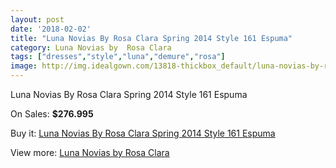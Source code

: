 ```yaml
---
layout: post
date: '2018-02-02'
title: "Luna Novias By Rosa Clara Spring 2014 Style 161 Espuma"
category: Luna Novias by  Rosa Clara
tags: ["dresses","style","luna","demure","rosa"]
image: http://img.idealgown.com/13818-thickbox_default/luna-novias-by-rosa-clara-spring-2014-style-161-espuma.jpg
---
```

Luna Novias By Rosa Clara Spring 2014 Style 161 Espuma

On Sales: **$276.995**
<a href="https://www.idealgown.com/en/luna-novias-by-rosa-clara/5562-luna-novias-by-rosa-clara-spring-2014-style-161-espuma.html"><amp-img layout="responsive" width="600" height="600" src="//img.idealgown.com/13818-thickbox_default/luna-novias-by-rosa-clara-spring-2014-style-161-espuma.jpg" alt="Luna Novias By Rosa Clara Spring 2014 Style 161 Espuma 0" /></a>
<a href="https://www.idealgown.com/en/luna-novias-by-rosa-clara/5562-luna-novias-by-rosa-clara-spring-2014-style-161-espuma.html"><amp-img layout="responsive" width="600" height="600" src="//img.idealgown.com/13819-thickbox_default/luna-novias-by-rosa-clara-spring-2014-style-161-espuma.jpg" alt="Luna Novias By Rosa Clara Spring 2014 Style 161 Espuma 1" /></a>

Buy it: [Luna Novias By Rosa Clara Spring 2014 Style 161 Espuma](https://www.idealgown.com/en/luna-novias-by-rosa-clara/5562-luna-novias-by-rosa-clara-spring-2014-style-161-espuma.html "Luna Novias By Rosa Clara Spring 2014 Style 161 Espuma")

View more: [Luna Novias by  Rosa Clara](https://www.idealgown.com/en/81-luna-novias-by--rosa-clara "Luna Novias by  Rosa Clara")